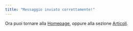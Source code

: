```yaml
---
title: "Messaggio inviato correttamente!"
---
```

Ora puoi tornare alla [Homepage](https://vincenzoingrao.com), oppure alla sezione [Articoli](https://vincenzoingrao.com/articoli/).